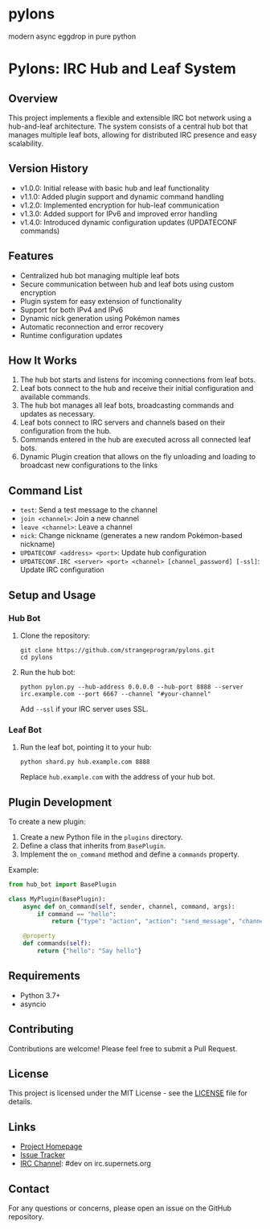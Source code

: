 # pylons
modern async eggdrop in pure python

# Pylons: IRC Hub and Leaf System

## Overview

This project implements a flexible and extensible IRC bot network using a hub-and-leaf architecture. The system consists of a central hub bot that manages multiple leaf bots, allowing for distributed IRC presence and easy scalability.

## Version History

- v1.0.0: Initial release with basic hub and leaf functionality
- v1.1.0: Added plugin support and dynamic command handling
- v1.2.0: Implemented encryption for hub-leaf communication
- v1.3.0: Added support for IPv6 and improved error handling
- v1.4.0: Introduced dynamic configuration updates (UPDATECONF commands)

## Features

- Centralized hub bot managing multiple leaf bots
- Secure communication between hub and leaf bots using custom encryption
- Plugin system for easy extension of functionality
- Support for both IPv4 and IPv6
- Dynamic nick generation using Pokémon names
- Automatic reconnection and error recovery
- Runtime configuration updates

## How It Works

1. The hub bot starts and listens for incoming connections from leaf bots.
2. Leaf bots connect to the hub and receive their initial configuration and available commands.
3. The hub bot manages all leaf bots, broadcasting commands and updates as necessary.
4. Leaf bots connect to IRC servers and channels based on their configuration from the hub.
5. Commands entered in the hub are executed across all connected leaf bots.
6. Dynamic Plugin creation that allows on the fly unloading and loading to broadcast new configurations to the links

## Command List

- `test`: Send a test message to the channel
- `join <channel>`: Join a new channel
- `leave <channel>`: Leave a channel
- `nick`: Change nickname (generates a new random Pokémon-based nickname)
- `UPDATECONF <address> <port>`: Update hub configuration
- `UPDATECONF.IRC <server> <port> <channel> [channel_password] [-ssl]`: Update IRC configuration

## Setup and Usage

### Hub Bot

1. Clone the repository:
   ```
   git clone https://github.com/strangeprogram/pylons.git
   cd pylons
   ```

2. Run the hub bot:
   ```
   python pylon.py --hub-address 0.0.0.0 --hub-port 8888 --server irc.example.com --port 6667 --channel "#your-channel"
   ```

   Add `--ssl` if your IRC server uses SSL.

### Leaf Bot

1. Run the leaf bot, pointing it to your hub:
   ```
   python shard.py hub.example.com 8888
   ```

   Replace `hub.example.com` with the address of your hub bot.

## Plugin Development

To create a new plugin:

1. Create a new Python file in the `plugins` directory.
2. Define a class that inherits from `BasePlugin`.
3. Implement the `on_command` method and define a `commands` property.

Example:
```python
from hub_bot import BasePlugin

class MyPlugin(BasePlugin):
    async def on_command(self, sender, channel, command, args):
        if command == "hello":
            return {"type": "action", "action": "send_message", "channel": channel, "message": "Hello, World!"}

    @property
    def commands(self):
        return {"hello": "Say hello"}
```

## Requirements

- Python 3.7+
- asyncio

## Contributing

Contributions are welcome! Please feel free to submit a Pull Request.

## License

This project is licensed under the MIT License - see the [LICENSE](LICENSE) file for details.

## Links

- [Project Homepage](https://github.com/strangeprogram/pylons)
- [Issue Tracker](https://github.com/strangeprogram/pylons/issues)
- [IRC Channel](#): #dev on irc.supernets.org

## Contact

For any questions or concerns, please open an issue on the GitHub repository.

